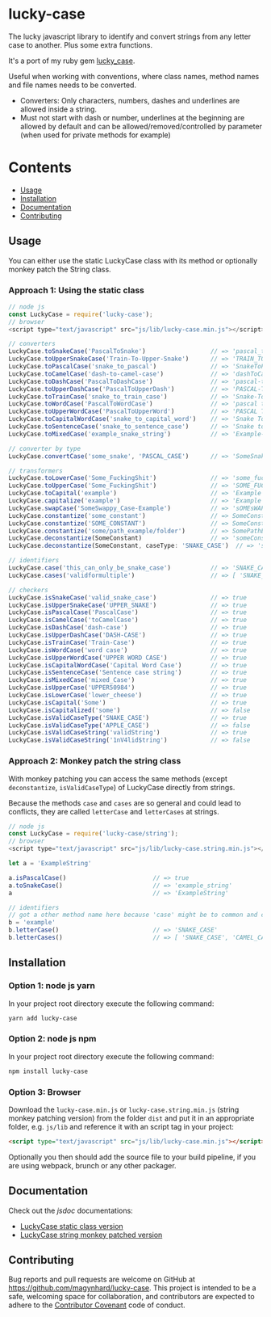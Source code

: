 # lucky-case

The lucky javascript library to identify and convert strings from any letter case to another. Plus some extra functions.

It's a port of my ruby gem [lucky_case](https://github.com/magynhard/lucky_case).

Useful when working with conventions, where class names, method names and file names needs to be converted.

* Converters: Only characters, numbers, dashes and underlines are allowed inside a string.
* Must not start with dash or number, underlines at the beginning are allowed by default and can be allowed/removed/controlled by parameter (when used for private methods for example)

# Contents

* [Usage](#usage)
* [Installation](#installation)
* [Documentation](#documentation)
* [Contributing](#contributing)

<a name="usage"></a>
## Usage

You can either use the static LuckyCase class with its method or optionally monkey patch the String class.

### Approach 1: Using the static class
```javascript
// node js
const LuckyCase = require('lucky-case');
// browser
<script type="text/javascript" src="js/lib/lucky-case.min.js"></script>

// converters
LuckyCase.toSnakeCase('PascalToSnake')                  // => 'pascal_to_snake'
LuckyCase.toUpperSnakeCase('Train-To-Upper-Snake')      // => 'TRAIN_TO_UPPER_SNAKE'
LuckyCase.toPascalCase('snake_to_pascal')               // => 'SnakeToPascal'
LuckyCase.toCamelCase('dash-to-camel-case')             // => 'dashToCamelCase'
LuckyCase.toDashCase('PascalToDashCase')                // => 'pascal-to-dash-case'
LuckyCase.toUpperDashCase('PascalToUpperDash')          // => 'PASCAL-TO-UPPER-DASH'
LuckyCase.toTrainCase('snake_to_train_case')            // => 'Snake-To-Train-Case'
LuckyCase.toWordCase('PascalToWordCase')                // => 'pascal to word case'
LuckyCase.toUpperWordCase('PascalToUpperWord')          // => 'PASCAL TO UPPER WORD'
LuckyCase.toCapitalWordCase('snake_to_capital_word')    // => 'Snake To Capital Word'
LuckyCase.toSentenceCase('snake_to_sentence_case')      // => 'Snake to sentence case'
LuckyCase.toMixedCase('example_snake_string')           // => 'Example-snake_STRING'

// converter by type
LuckyCase.convertCase('some_snake', 'PASCAL_CASE')      // => 'SomeSnake'

// transformers
LuckyCase.toLowerCase('Some_FuckingShit')               // => 'some_fuckingshit'
LuckyCase.toUpperCase('Some_FuckingShit')               // => 'SOME_FUCKINGSHIT'
LuckyCase.toCapital('example')                          // => 'Example'
LuckyCase.capitalize('example')                         // => 'Example'
LuckyCase.swapCase('SomeSwappy_Case-Example')           // => 'sOMEsWAPPY-cASE_eXAMPLE'
LuckyCase.constantize('some_constant')                  // => SomeConstant
LuckyCase.constantize('SOME_CONSTANT')                  // => SomeConstant
LuckyCase.constantize('some/path_example/folder')       // => SomePathExampleFolder
LuckyCase.deconstantize(SomeConstant)                   // => 'someConstant' // default caseType: 'CAMEL_CASE'
LuckyCase.deconstantize(SomeConstant, caseType: 'SNAKE_CASE')  // => 'some_constant'

// identifiers
LuckyCase.case('this_can_only_be_snake_case')           // => 'SNAKE_CASE'
LuckyCase.cases('validformultiple')                     // => [ 'SNAKE_CASE', 'CAMEL_CASE', 'DASH_CASE', 'WORD_CASE' ]

// checkers
LuckyCase.isSnakeCase('valid_snake_case')               // => true
LuckyCase.isUpperSnakeCase('UPPER_SNAKE')               // => true
LuckyCase.isPascalCase('PascalCase')                    // => true
LuckyCase.isCamelCase('toCamelCase')                    // => true
LuckyCase.isDashCase('dash-case')                       // => true
LuckyCase.isUpperDashCase('DASH-CASE')                  // => true
LuckyCase.isTrainCase('Train-Case')                     // => true
LuckyCase.isWordCase('word case')                       // => true
LuckyCase.isUpperWordCase('UPPER WORD CASE')            // => true
LuckyCase.isCapitalWordCase('Capital Word Case')        // => true
LuckyCase.isSentenceCase('Sentence case string')        // => true
LuckyCase.isMixedCase('mixed_Case')                     // => true
LuckyCase.isUpperCase('UPPER50984')                     // => true
LuckyCase.isLowerCase('lower_cheese')                   // => true
LuckyCase.isCapital('Some')                             // => true
LuckyCase.isCapitalized('some')                         // => false
LuckyCase.isValidCaseType('SNAKE_CASE')                 // => true
LuckyCase.isValidCaseType('APPLE_CASE')                 // => false
LuckyCase.isValidCaseString('validString')              // => true
LuckyCase.isValidCaseString('1nV4lid$tring')            // => false
```

### Approach 2: Monkey patch the string class

With monkey patching you can access the same methods (except `deconstantize`, `isValidCaseType`) of LuckyCase directly from strings.

Because the methods `case` and `cases` are so general and could lead to conflicts, they are called `letterCase` and `letterCases` at strings.

```javascript
// node js
const LuckyCase = require('lucky-case/string');
// browser
<script type="text/javascript" src="js/lib/lucky-case.string.min.js"></script>

let a = 'ExampleString'

a.isPascalCase()                        // => true
a.toSnakeCase()                         // => 'example_string'
a                                       // => 'ExampleString'

// identifiers
// got a other method name here because 'case' might be to common and cause conflicts
b = 'example'
b.letterCase()                          // => 'SNAKE_CASE'
b.letterCases()                         // => [ 'SNAKE_CASE', 'CAMEL_CASE', 'DASH_CASE', 'WORD_CASE' ]
```





<a name="installation"></a>
## Installation

### Option 1: node js yarn

In your project root directory execute the following command:
```bash
yarn add lucky-case
```

### Option 2: node js npm

In your project root directory execute the following command:
```bash
npm install lucky-case
```

### Option 3: Browser

Download the `lucky-case.min.js` or `lucky-case.string.min.js` (string monkey patching version) from the folder `dist` and
put it in an appropriate folder, e.g. `js/lib`
and reference it with an script tag in your project:
```html
<script type="text/javascript" src="js/lib/lucky-case.min.js"></script>
```

Optionally you then should add the source file to your build pipeline, if you are using webpack, brunch or any other packager.

  
<a name="documentation"></a>    
## Documentation
Check out the *jsdoc* documentations:
* [LuckyCase static class version](doc/lucky-case.jsdoc.md)
* [LuckyCase string monkey patched version](doc/lucky-case-string.jsdoc.md)





<a name="contributing"></a>    
## Contributing

Bug reports and pull requests are welcome on GitHub at https://github.com/magynhard/lucky-case. This project is intended to be a safe, welcoming space for collaboration, and contributors are expected to adhere to the [Contributor Covenant](http://contributor-covenant.org) code of conduct.

